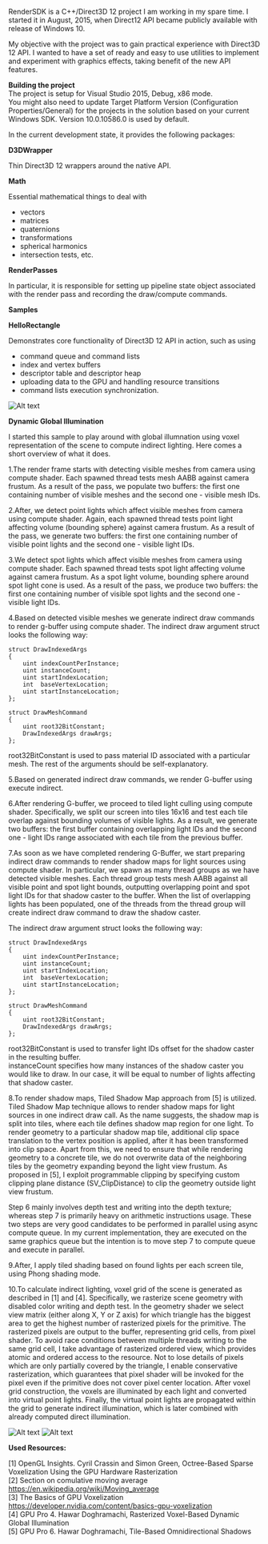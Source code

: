 RenderSDK is a C++/Direct3D 12 project I am working in my spare time.
I started it in August, 2015, when Direct12 API became publicly available with release of Windows 10.

My objective with the project was to gain practical experience with Direct3D 12 API.
I wanted to have a set of ready and easy to use utilities to implement and experiment with graphics effects, taking benefit of the new API features.

<b>Building the project</b>  
The project is setup for Visual Studio 2015, Debug, x86 mode.  
You might also need to update Target Platform Version (Configuration Properties/General) for the projects in the solution based on your current Windows SDK. Version 10.0.10586.0 is used by default.

In the current development state, it provides the following packages:

<b>D3DWrapper</b>

Thin Direct3D 12 wrappers around the native API.

<b>Math</b>

Essential mathematical things to deal with
- vectors
- matrices
- quaternions
- transformations
- spherical harmonics
- intersection tests, etc.

<b>RenderPasses</b>

In particular, it is responsible for setting up pipeline state object associated with the render pass and recording the draw/compute commands.

<b>Samples</b>

<b>HelloRectangle</b>

Demonstrates core functionality of Direct3D 12 API in action, such as using
- command queue and command lists
- index and vertex buffers
- descriptor table and descriptor heap
- uploading data to the GPU and handling resource transitions
- command lists execution synchronization.

![Alt text](/Samples/HelloRectangle/Screenshots/Screenshot.png?raw=true)

<b>Dynamic Global Illumination</b>

I started this sample to play around with global illumnation using voxel representation of the scene to compute indirect lighting. Here comes a short overview of what it does.

1.The render frame starts with detecting visible meshes from camera using compute shader. Each spawned thread tests mesh AABB against camera frustum. As a result of the pass, we populate two buffers: the first one containing number of visible meshes and the second one - visible mesh IDs.

2.After, we detect point lights which affect visible meshes from camera using compute shader. Again, each spawned thread tests point light affecting volume (bounding sphere) against camera frustum. As a result of the pass, we generate two buffers: the first one containing number of visible point lights and the second one - visible light IDs.

3.We detect spot lights which affect visible meshes from camera using compute shader. Each spawned thread tests spot light affecting volume against camera frustum. As a spot light volume, bounding sphere around spot light cone is used.
As a result of the pass, we produce two buffers: the first one containing number of visible spot lights and the second one - visible light IDs.

4.Based on detected visible meshes we generate indirect draw commands to render g-buffer using compute shader. The indirect draw argument struct looks the following way:
``````
struct DrawIndexedArgs
{
	uint indexCountPerInstance;
	uint instanceCount;
	uint startIndexLocation;
	int  baseVertexLocation;
	uint startInstanceLocation;
};

struct DrawMeshCommand
{
	uint root32BitConstant;
	DrawIndexedArgs drawArgs;
};
``````

root32BitConstant is used to pass material ID associated with a particular mesh. The rest of the arguments should be self-explanatory.

5.Based on generated indirect draw commands, we render G-buffer using execute indirect.

6.After rendering G-buffer, we proceed to tiled light culling using compute shader. Specifically, we split our screen into tiles 16x16 and test each tile overlap against bounding volumes of visible lights. As a result, we generate two buffers: the first buffer containing overlapping light IDs and the second one - light IDs range associated with each tile from the previous buffer.

7.As soon as we have completed rendering G-Buffer, we start preparing indirect draw commands to render shadow maps for light sources using compute shader. In particular, we spawn as many thread groups as we have detected visible meshes. Each thread group tests mesh AABB against all visible point and spot light bounds, outputting overlapping point and spot light IDs for that shadow caster to the buffer. When the list of overlapping lights has been populated, one of the threads from the thread group will create indirect draw command to draw the shadow caster.

The indirect draw argument struct looks the following way:
``````
struct DrawIndexedArgs
{
	uint indexCountPerInstance;
	uint instanceCount;
	uint startIndexLocation;
	int  baseVertexLocation;
	uint startInstanceLocation;
};

struct DrawMeshCommand
{
	uint root32BitConstant;
	DrawIndexedArgs drawArgs;
};
``````
root32BitConstant is used to transfer light IDs offset for the shadow caster in the resulting buffer.  
instanceCount specifies how many instances of the shadow caster you would like to draw. In our case, it will be equal to number of lights affecting that shadow caster.

8.To render shadow maps, Tiled Shadow Map approach from [5] is utilized. Tiled Shadow Map technique allows to render shadow maps for light sources in one indirect draw call. As the name suggests, the shadow map is split into tiles, where each tile defines shadow map region for one light. To render geometry to a particular shadow map tile, additional clip space translation to the vertex position is applied, after it has been transformed into clip space. Apart from this, we need to ensure that while rendering geometry to a concrete tile, we do not overwrite data of the neighboring tiles by the geometry expanding beyond the light view frustum. As proposed in [5], I exploit programmable clipping by specifying custom clipping plane distance (SV_ClipDistance) to clip the geometry outside light view frustum.

Step 6 mainly involves depth test and writing into the depth texture; whereas step 7 is primarily heavy on arithmetic instructions usage. These two steps are very good candidates to be performed in parallel using async compute queue. In my current implementation, they are executed on the same graphics queue but the intention is to move step 7 to compute queue and execute in parallel.

9.After, I apply tiled shading based on found lights per each screen tile, using Phong shading mode.

10.To calculate indirect lighting, voxel grid of the scene is generated as described in [1] and [4]. Specifically, we rasterize scene geometry with disabled color writing and depth test. In the geometry shader we select view matrix (either along X, Y or Z axis) for which triangle has the biggest area to get the highest number of rasterized pixels for the primitive. The rasterized pixels are output to the buffer, representing grid cells, from pixel shader.
To avoid race conditions between multiple threads writing to the same grid cell, I take advantage of rasterized ordered view, which provides atomic and ordered access to the resource.
Not to lose details of pixels which are only partially covered by the triangle, I enable conservative rasterization, which guarantees that pixel shader will be invoked for the pixel even if the primitive does not cover pixel center location.
After voxel grid construction, the voxels are illuminated by each light and converted into virtual point lights. Finally, the virtual point lights are propagated within the grid to generate indirect illumination,
which is later combined with already computed direct illumination.

![Alt text](/Samples/DynamicGI/Screenshots/DirectOnly.png?raw=true)
![Alt text](/Samples/DynamicGI/Screenshots/DirectAndIndirect.png?raw=true)

<b>Used Resources:</b>

[1] OpenGL Insights. Cyril Crassin and Simon Green, Octree-Based Sparse Voxelization Using the GPU Hardware Rasterization  
[2] Section on comulative moving average https://en.wikipedia.org/wiki/Moving_average  
[3] The Basics of GPU Voxelization https://developer.nvidia.com/content/basics-gpu-voxelization  
[4] GPU Pro 4. Hawar Doghramachi, Rasterized Voxel-Based Dynamic Global Illumination  
[5] GPU Pro 6. Hawar Doghramachi, Tile-Based Omnidirectional Shadows
